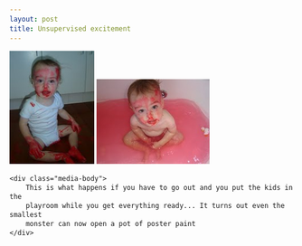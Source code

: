 ```yaml
---
layout: post
title: Unsupervised excitement
---
```

<div class="media">
    <img src="/images/content/20080228-DSC01908.jpg" alt="photo"/>
    <img src="/images/content/20080228-DSC01918.jpg" alt="photo"/>

    <div class="media-body">
        This is what happens if you have to go out and you put the kids in the
        playroom while you get everything ready... It turns out even the smallest
        monster can now open a pot of poster paint
    </div>
</div>
